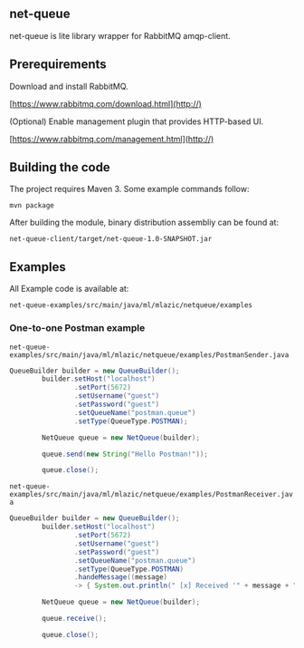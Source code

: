 ## net-queue
net-queue is lite library wrapper for RabbitMQ amqp-client.
## Prerequirements

Download and install RabbitMQ.

[https://www.rabbitmq.com/download.html](http://)

(Optional) Enable management plugin that provides HTTP-based UI.

[https://www.rabbitmq.com/management.html](http://)

## Building the code

The project requires Maven 3. Some example commands follow:

`mvn package`

After building the module, binary distribution assembliy can be found at:

`net-queue-client/target/net-queue-1.0-SNAPSHOT.jar`

## Examples

All Example code is available at:

`net-queue-examples/src/main/java/ml/mlazic/netqueue/examples`

### One-to-one Postman example

`net-queue-examples/src/main/java/ml/mlazic/netqueue/examples/PostmanSender.java`

```java
QueueBuilder builder = new QueueBuilder();
        builder.setHost("localhost")
                .setPort(5672)
                .setUsername("guest")
                .setPassword("guest")
                .setQueueName("postman.queue")
                .setType(QueueType.POSTMAN);

        NetQueue queue = new NetQueue(builder);

        queue.send(new String("Hello Postman!"));

        queue.close();
```

`net-queue-examples/src/main/java/ml/mlazic/netqueue/examples/PostmanReceiver.java`

```java
QueueBuilder builder = new QueueBuilder();
        builder.setHost("localhost")
                .setPort(5672)
                .setUsername("guest")
                .setPassword("guest")
                .setQueueName("postman.queue")
                .setType(QueueType.POSTMAN)
                .handeMessage((message) 
                -> { System.out.println(" [x] Received '" + message + "'"); });

        NetQueue queue = new NetQueue(builder);

        queue.receive();

        queue.close();

```

